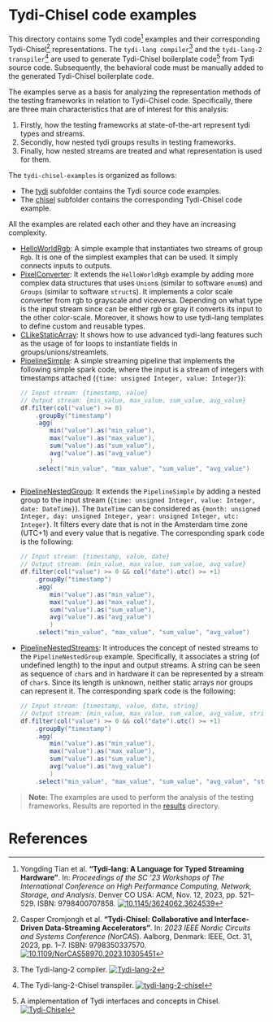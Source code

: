 # Tydi-Chisel code examples
This directory contains some Tydi code[^1] examples and their corresponding Tydi-Chisel[^2] representations.
The `tydi-lang compiler`[^3] and the `tydi-lang-2 transpiler`[^4] are used to generate Tydi-Chisel boilerplate code[^5] from Tydi source code.
Subsequently, the behavioral code must be manually added to the generated Tydi-Chisel boilerplate code.

The examples serve as a basis for analyzing the representation methods of the testing frameworks in relation to Tydi-Chisel code. 
Specifically, there are three main characteristics that are of interest for this analysis:
1. Firstly, how the testing frameworks at state-of-the-art represent tydi types and streams.
2. Secondly, how nested tydi groups results in testing frameworks.
3. Finally, how nested streams are treated and what representation is used for them. 

The `tydi-chisel-examples` is organized as follows:
- The [tydi](./tydi) subfolder contains the Tydi source code examples.
- The [chisel](./chisel) subfolder contains the corresponding Tydi-Chisel code example.

All the examples are related each other and they have an increasing complexity.
- [HelloWorldRgb](./tydi/src/HelloWorldRgb/): A simple example that instantiates two streams of group `Rgb`. It is one of the simplest examples that can be used. It simply connects inputs to outputs.
- [PixelConverter](./tydi/src/PixelConverter/): It extends the `HelloWorldRgb` example by adding more complex data structures that uses `Union`s (similar to software `enum`s) and `Groups` (similar to software `struct`s). It implements a color scale converter from rgb to grayscale and viceversa. Depending on what type is the input stream since can be either rgb or gray it converts its input to the other color-scale. Moreover, it shows how to use tydi-lang templates to define custom and reusable types.
- [CLikeStaticArray](./tydi/src/CLikeStaticArray/): It shows how to use advanced tydi-lang features such as the usage of for loops to instantiate fields in groups/unions/streamlets.
- [PipelineSimple](./tydi/src/PipelineSimple/): A simple streaming pipeline that implements the following simple spark code, where the input is a stream of integers with timestamps attached (`{time: unsigned Integer, value: Integer}`):
  ```scala
  // Input stream: {timestamp, value}
  // Output stream: {min_value, max_value, sum_value, avg_value}
  df.filter(col("value") >= 0)
      .groupBy("timestamp")
      .agg( 
          min("value").as("min_value"), 
          max("value").as("max_value"), 
          sum("value").as("sum_value"), 
          avg("value").as("avg_value")
          )
      .select("min_value", "max_value", "sum_value", "avg_value")
        
  ```
- [PipelineNestedGroup](./tydi/src/PipelineNestedGroup/): It extends the `PipelineSimple` by adding a nested group to the input stream (`{time: unsigned Integer, value: Integer, date: DateTime}`). The `DateTime` can be considered as `{month: unsigned Integer, day: unsigned Integer, year: unsigned Integer, utc: Integer}`. It filters every date that is not in the Amsterdam time zone (UTC+1) and every value that is negative. The corresponding spark code is the following:
  ```scala
  // Input stream: {timestamp, value, date}
  // Output stream: {min_value, max_value, sum_value, avg_value}
  df.filter(col("value") >= 0 && col("date").utc() >= +1)
      .groupBy("timestamp")
      .agg( 
          min("value").as("min_value"), 
          max("value").as("max_value"), 
          sum("value").as("sum_value"), 
          avg("value").as("avg_value")
          )
      .select("min_value", "max_value", "sum_value", "avg_value")
  ```
- [PipelineNestedStreams](./tydi/src/PipelineNestedStream/): It introduces the concept of nested streams to the `PipelineNestedGroup` example. Specifically, it associates a string (of undefined length) to the input and output streams. A string can be seen as sequence of `char`s and in hardware it can be represented by a stream of `char`s. Since its length is unknown, neither static arrays nor groups can represent it. The corresponding spark code is the following:
  ```scala
  // Input stream: {timestamp, value, date, string}
  // Output stream: {min_value, max_value, sum_value, avg_value, string}
  df.filter(col("value") >= 0 && col("date").utc() >= +1)
      .groupBy("timestamp")
      .agg( 
          min("value").as("min_value"), 
          max("value").as("max_value"), 
          sum("value").as("sum_value"), 
          avg("value").as("avg_value")
          )
      .select("min_value", "max_value", "sum_value", "avg_value", "string")
  ```

> **Note:** The examples are used to perform the analysis of the testing frameworks. Results are reported in the 
> [results](/results) directory.

# References

[^1]: Yongding Tian et al. **“Tydi-lang: A Language for Typed Streaming Hardware”**. In: *Proceedings of the SC ’23 Workshops of The International Conference on High Performance Computing, Network, Storage, and Analysis*. Denver CO USA: ACM, Nov. 12, 2023, pp. 521–529. ISBN: 9798400707858. [![10.1145/3624062.3624539](https://zenodo.org/badge/DOI/10.1145/3624062.3624539.svg)](https://doi.org/10.1145/3624062.3624539)

[^2]: Casper Cromjongh et al. **“Tydi-Chisel: Collaborative and Interface-Driven Data-Streaming Accelerators”**. In: *2023 IEEE Nordic Circuits and Systems Conference (NorCAS*). Aalborg, Denmark: IEEE, Oct. 31, 2023, pp. 1–7. ISBN: 9798350337570. [![10.1109/NorCAS58970.2023.10305451](https://zenodo.org/badge/DOI/10.1109/NorCAS58970.2023.10305451.svg)](https://doi.org/10.1109/NorCAS58970.2023.10305451)

[^3]: The Tydi-lang-2 compiler. [![Tydi-lang-2](https://img.shields.io/badge/Github_Page-Tydi--lang--2-green)](https://github.com/twoentartian/tydi-lang-2) 

[^4]: The Tydi-lang-2-Chisel transpiler. [![tydi-lang-2-chisel](https://img.shields.io/badge/Github_Page-tydi--lang--2--chisel-green)](https://github.com/ccromjongh/tydi-lang-2-chisel)

[^5]: A implementation of Tydi interfaces and concepts in Chisel. [![Tydi-Chisel](https://img.shields.io/badge/Github_Page-Tydi--Chisel-green)](https://github.com/ccromjongh/Tydi-Chisel)